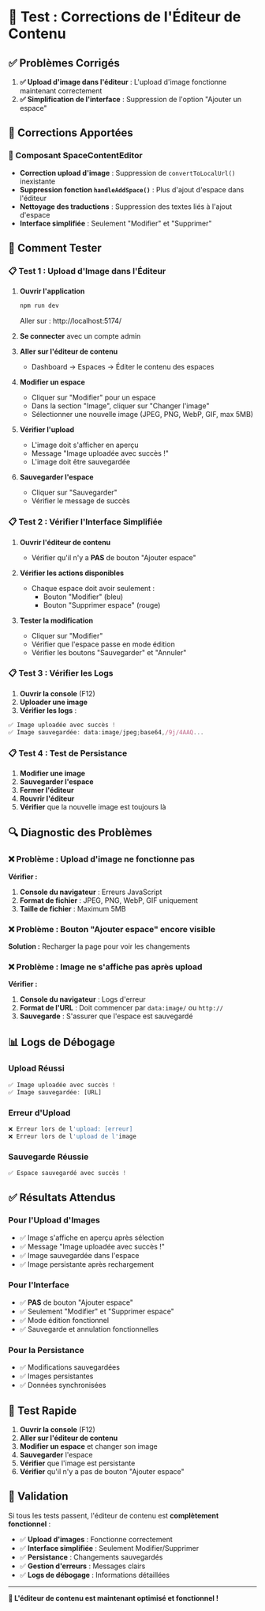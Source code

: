 # 🧪 Test : Corrections de l'Éditeur de Contenu

## ✅ Problèmes Corrigés

1. **✅ Upload d'image dans l'éditeur** : L'upload d'image fonctionne maintenant correctement
2. **✅ Simplification de l'interface** : Suppression de l'option "Ajouter un espace"

## 🔧 Corrections Apportées

### 📁 Composant SpaceContentEditor
- **Correction upload d'image** : Suppression de `convertToLocalUrl()` inexistante
- **Suppression fonction `handleAddSpace()`** : Plus d'ajout d'espace dans l'éditeur
- **Nettoyage des traductions** : Suppression des textes liés à l'ajout d'espace
- **Interface simplifiée** : Seulement "Modifier" et "Supprimer"

## 🧪 Comment Tester

### 📋 Test 1 : Upload d'Image dans l'Éditeur

1. **Ouvrir l'application**
   ```bash
   npm run dev
   ```
   Aller sur : http://localhost:5174/

2. **Se connecter** avec un compte admin

3. **Aller sur l'éditeur de contenu**
   - Dashboard → Espaces → Éditer le contenu des espaces

4. **Modifier un espace**
   - Cliquer sur "Modifier" pour un espace
   - Dans la section "Image", cliquer sur "Changer l'image"
   - Sélectionner une nouvelle image (JPEG, PNG, WebP, GIF, max 5MB)

5. **Vérifier l'upload**
   - L'image doit s'afficher en aperçu
   - Message "Image uploadée avec succès !"
   - L'image doit être sauvegardée

6. **Sauvegarder l'espace**
   - Cliquer sur "Sauvegarder"
   - Vérifier le message de succès

### 📋 Test 2 : Vérifier l'Interface Simplifiée

1. **Ouvrir l'éditeur de contenu**
   - Vérifier qu'il n'y a **PAS** de bouton "Ajouter espace"

2. **Vérifier les actions disponibles**
   - Chaque espace doit avoir seulement :
     - Bouton "Modifier" (bleu)
     - Bouton "Supprimer espace" (rouge)

3. **Tester la modification**
   - Cliquer sur "Modifier"
   - Vérifier que l'espace passe en mode édition
   - Vérifier les boutons "Sauvegarder" et "Annuler"

### 📋 Test 3 : Vérifier les Logs

1. **Ouvrir la console** (F12)
2. **Uploader une image**
3. **Vérifier les logs** :

```javascript
✅ Image uploadée avec succès !
✅ Image sauvegardée: data:image/jpeg;base64,/9j/4AAQ...
```

### 📋 Test 4 : Test de Persistance

1. **Modifier une image**
2. **Sauvegarder l'espace**
3. **Fermer l'éditeur**
4. **Rouvrir l'éditeur**
5. **Vérifier** que la nouvelle image est toujours là

## 🔍 Diagnostic des Problèmes

### ❌ Problème : Upload d'image ne fonctionne pas

**Vérifier :**
1. **Console du navigateur** : Erreurs JavaScript
2. **Format de fichier** : JPEG, PNG, WebP, GIF uniquement
3. **Taille de fichier** : Maximum 5MB

### ❌ Problème : Bouton "Ajouter espace" encore visible

**Solution :** Recharger la page pour voir les changements

### ❌ Problème : Image ne s'affiche pas après upload

**Vérifier :**
1. **Console du navigateur** : Logs d'erreur
2. **Format de l'URL** : Doit commencer par `data:image/` ou `http://`
3. **Sauvegarde** : S'assurer que l'espace est sauvegardé

## 📊 Logs de Débogage

### Upload Réussi
```javascript
✅ Image uploadée avec succès !
✅ Image sauvegardée: [URL]
```

### Erreur d'Upload
```javascript
❌ Erreur lors de l'upload: [erreur]
❌ Erreur lors de l'upload de l'image
```

### Sauvegarde Réussie
```javascript
✅ Espace sauvegardé avec succès !
```

## ✅ Résultats Attendus

### Pour l'Upload d'Images
- ✅ Image s'affiche en aperçu après sélection
- ✅ Message "Image uploadée avec succès !"
- ✅ Image sauvegardée dans l'espace
- ✅ Image persistante après rechargement

### Pour l'Interface
- ✅ **PAS** de bouton "Ajouter espace"
- ✅ Seulement "Modifier" et "Supprimer espace"
- ✅ Mode édition fonctionnel
- ✅ Sauvegarde et annulation fonctionnelles

### Pour la Persistance
- ✅ Modifications sauvegardées
- ✅ Images persistantes
- ✅ Données synchronisées

## 🎯 Test Rapide

1. **Ouvrir la console** (F12)
2. **Aller sur l'éditeur de contenu**
3. **Modifier un espace** et changer son image
4. **Sauvegarder** l'espace
5. **Vérifier** que l'image est persistante
6. **Vérifier** qu'il n'y a pas de bouton "Ajouter espace"

## 🎉 Validation

Si tous les tests passent, l'éditeur de contenu est **complètement fonctionnel** :

- ✅ **Upload d'images** : Fonctionne correctement
- ✅ **Interface simplifiée** : Seulement Modifier/Supprimer
- ✅ **Persistance** : Changements sauvegardés
- ✅ **Gestion d'erreurs** : Messages clairs
- ✅ **Logs de débogage** : Informations détaillées

---

**🚀 L'éditeur de contenu est maintenant optimisé et fonctionnel !**
